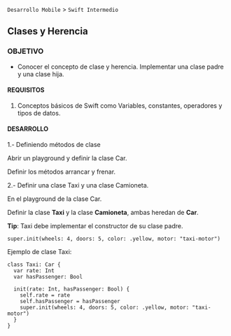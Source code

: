 
`Desarrollo Mobile` > `Swift Intermedio` 

## Clases y Herencia

### OBJETIVO

- Conocer el concepto de clase y herencia. Implementar una clase padre y una clase hija.

#### REQUISITOS

1. Conceptos básicos de Swift como Variables, constantes, operadores y tipos de datos.

#### DESARROLLO

1.- Definiendo métodos de clase

Abrir un playground y definir la clase Car.

Definir los métodos arrancar y frenar.


2.- Definir una clase Taxi y una clase Camioneta.

En el playground de la clase Car.

Definir la clase **Taxi** y la clase **Camioneta**, ambas heredan de **Car**.

**Tip**: Taxi debe implementar el constructor de su clase padre.

```
super.init(wheels: 4, doors: 5, color: .yellow, motor: "taxi-motor")
```

Ejemplo de clase Taxi:

```
class Taxi: Car {
  var rate: Int
  var hasPassenger: Bool

  init(rate: Int, hasPassenger: Bool) {
    self.rate = rate
    self.hasPassenger = hasPassenger
    super.init(wheels: 4, doors: 5, color: .yellow, motor: "taxi-motor")
  }
}
```